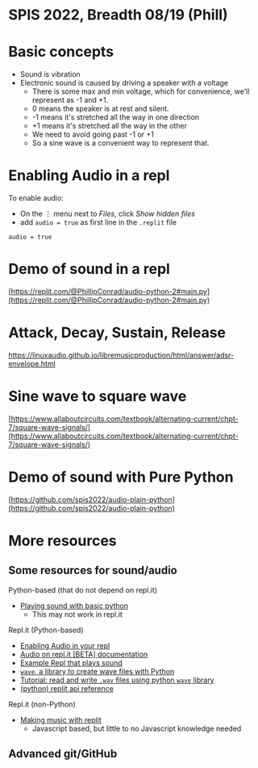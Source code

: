 # SPIS 2022, Breadth 08/19 (Phill)

# Basic concepts

* Sound is vibration
* Electronic sound is caused by driving a speaker with a voltage
  - There is some max and min voltage, which for convenience, we'll represent
    as -1 and +1.
  - 0 means the speaker is at rest and silent.
  - -1 means it's stretched all the way in one direction
  - +1 means it's stretched all the way in the other
  - We need to avoid going past -1 or +1
  - So a sine wave is a convenient way to represent that.

# Enabling Audio in a repl

To enable audio:

* On the  ⋮ menu next to *Files*, click *Show hidden files* 
* add `audio = true` as first line in the `.replit` file

```
audio = true
```

# Demo of sound in a repl

[https://replit.com/@PhillipConrad/audio-python-2#main.py](https://replit.com/@PhillipConrad/audio-python-2#main.py)

# Attack, Decay, Sustain, Release

https://linuxaudio.github.io/libremusicproduction/html/answer/adsr-envelope.html

# Sine wave to square wave

[https://www.allaboutcircuits.com/textbook/alternating-current/chpt-7/square-wave-signals/](https://www.allaboutcircuits.com/textbook/alternating-current/chpt-7/square-wave-signals/)

# Demo of sound with Pure Python

[https://github.com/spis2022/audio-plain-python](https://github.com/spis2022/audio-plain-python)

# More resources

## Some resources for sound/audio

Python-based (that do not depend on repl.it)
* [Playing sound with basic python](https://pythonbasics.org/python-play-sound/)
  * This may not work in repl.it

Repl.it (Python-based)
* [Enabling Audio in your repl](https://docs.replit.com/misc/playing-audio-replit)
* [Audio on repl.it [BETA] documentation](https://replitgithubio-1--ritza.repl.co/repls/audio)
* [Example Repl that plays sound](https://replit.com/@phtcon/py-audio-demo#main.py)
* [`wave`, a library to create wave files with Python](https://docs.python.org/3/library/wave.html)
* [Tutorial: read and write `.wav` files using python `wave` library](https://www.tutorialspoint.com/read-and-write-wav-files-using-python-wave)
* [(python) replit api reference](https://replit-docs-python.allawesome497.repl.co/)

Repl.it (non-Python)
* [Making music with replit](https://www.youtube.com/watch?v=-kTXQ_EnYek)
  * Javascript based, but little to no Javascript knowledge needed  


## Advanced git/GitHub

